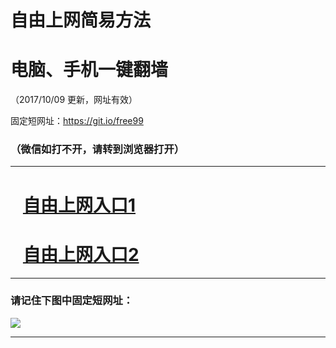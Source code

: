 ﻿# 自由上网简易方法

# 电脑、手机一键翻墙

（2017/10/09 更新，网址有效）

固定短网址：https://git.io/free99

### （微信如打不开，请转到浏览器打开）


***





# &nbsp;&nbsp; <a href="http://ft2126230141.fwq-tz-1001.info/fwqtz01.html?t=100900129032 " target="_blank">自由上网入口1</a>
# &nbsp;&nbsp; <a href="http://ft624117637.fwq-tz-1002.info/fwqtz02.html?t=100900116178 " target="_blank">自由上网入口2</a>
***

### 请记住下图中固定短网址：

<img src="https://s3-us-west-2.amazonaws.com/fwq-1001/yjfq-20170905okok.png" /> 


***

